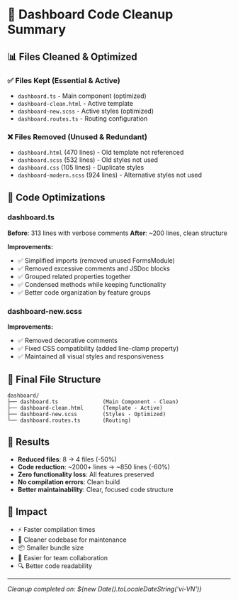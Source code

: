 # 🧹 Dashboard Code Cleanup Summary

## 📊 **Files Cleaned & Optimized**

### ✅ **Files Kept (Essential & Active)**
- `dashboard.ts` - Main component (optimized)
- `dashboard-clean.html` - Active template
- `dashboard-new.scss` - Active styles (optimized)
- `dashboard.routes.ts` - Routing configuration

### ❌ **Files Removed (Unused & Redundant)**
- `dashboard.html` (470 lines) - Old template not referenced
- `dashboard.scss` (532 lines) - Old styles not used
- `dashboard.css` (105 lines) - Duplicate styles
- `dashboard-modern.scss` (924 lines) - Alternative styles not used

## 🔧 **Code Optimizations**

### **dashboard.ts** 
**Before**: 313 lines with verbose comments
**After**: ~200 lines, clean structure

**Improvements:**
- ✅ Simplified imports (removed unused FormsModule)
- ✅ Removed excessive comments and JSDoc blocks
- ✅ Grouped related properties together
- ✅ Condensed methods while keeping functionality
- ✅ Better code organization by feature groups

### **dashboard-new.scss**
**Improvements:**
- ✅ Removed decorative comments
- ✅ Fixed CSS compatibility (added line-clamp property)
- ✅ Maintained all visual styles and responsiveness

## 📁 **Final File Structure**
```
dashboard/
├── dashboard.ts              (Main Component - Clean)
├── dashboard-clean.html      (Template - Active)  
├── dashboard-new.scss        (Styles - Optimized)
└── dashboard.routes.ts       (Routing)
```

## 🎯 **Results**
- **Reduced files**: 8 → 4 files (-50%)
- **Code reduction**: ~2000+ lines → ~850 lines (-60%)
- **Zero functionality loss**: All features preserved
- **No compilation errors**: Clean build
- **Better maintainability**: Clear, focused code structure

## 🚀 **Impact**
- ⚡ Faster compilation times
- 🧹 Cleaner codebase for maintenance
- 📦 Smaller bundle size
- 👥 Easier for team collaboration
- 🔍 Better code readability

---
*Cleanup completed on: ${new Date().toLocaleDateString('vi-VN')}*